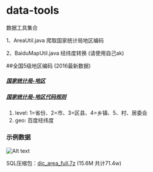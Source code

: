 # data-tools
数据工具集合

1、AreaUtil.java 爬取国家统计局地区编码

2、BaiduMapUtil.java  经纬度转换 (请使用自己ak)

##全国5级地区编码 (2016最新数据) 
##### <a href="http://www.stats.gov.cn/tjsj/tjbz/tjyqhdmhcxhfdm/" target="_blank">国家统计局-地区</a>
##### <a href="http://www.stats.gov.cn/tjsj/tjbz/200911/t20091125_8667.html" target="_blank">国家统计局-地区代码规则</a>


1. level: 1=省份、2=市、3=区县、4=乡镇、5、村、居委会
2. geo: 百度经纬度
### 示例数据
![Alt text](https://picabstract-preview-ftn.weiyun.com:8443/ftn_pic_abs_v2/726dd410c191baae9261af74fbfafc5f2fac245861fe01c66807142e0692b28d405eeea2cf03bfd7a34842472779ce17?pictype=scale&from=30113&version=2.0.0.2&uin=834617284&fname=1517972221%281%29.jpg&size=1024 "首页分组")

SQL压缩包：<a href="https://share.weiyun.com/843cf3058b5a996b8405e2e1f60c9a1d" target="_blank">dic_area_full.7z</a> (15.6M 共计71.4w)
